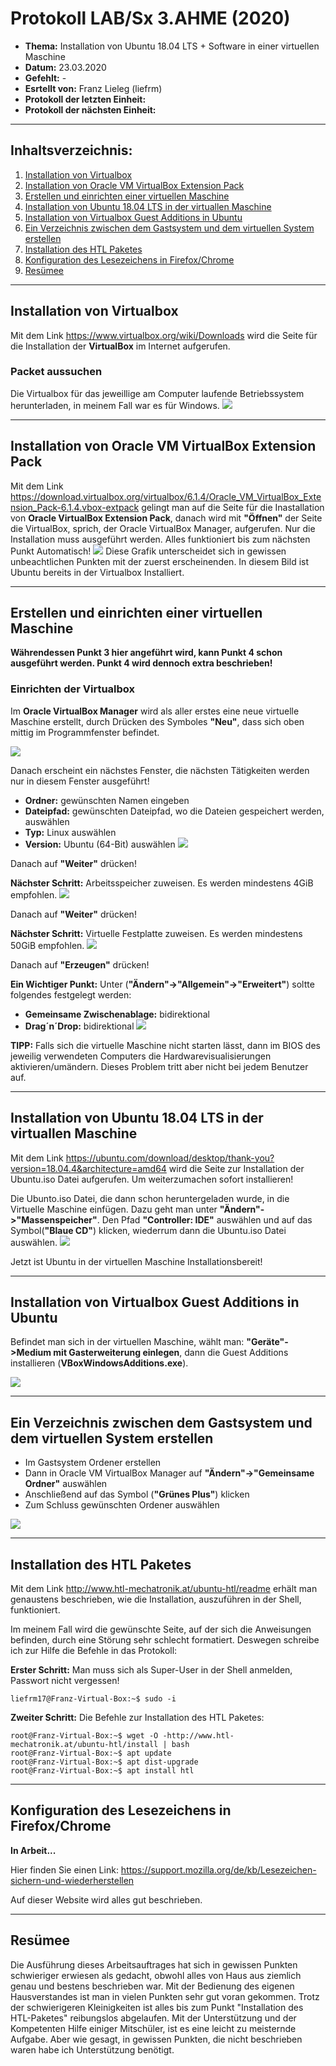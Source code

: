 # Protokoll LAB/Sx 3.AHME (2020)

* **Thema:** Installation von Ubuntu 18.04 LTS + Software in einer virtuellen Maschine
* **Datum:** 23.03.2020
* **Gefehlt:** -
* **Esrtellt von:** Franz Lieleg (liefrm)
* **Protokoll der letzten Einheit:**
* **Protokoll der nächsten Einheit:**

--------------------------------------------------------------------------------------------------------
## Inhaltsverzeichnis:

1. [Installation von Virtualbox](#installatio-von-virtualbox)
1. [Installation von Oracle VM VirtualBox Extension Pack](#installation-von-oracle-vm-virtualbox-extension-pack)
1. [Erstellen und einrichten einer virtuellen Maschine](#erstellen-und-einrichten-einer-virtuellen-maschine)
1. [Installation von Ubuntu 18.04 LTS in der virtuallen Maschine](#installetion-von-ubuntu-18.04-lts-in-der-virtuallen-maschine)
1. [Installation von Virtualbox Guest Additions in Ubuntu](#installation-von-virtualbox-guest-additions-in-ubuntu)
1. [Ein Verzeichnis zwischen dem Gastsystem und dem virtuellen System erstellen](#ein-verzeichnis-zwischen-dem-gastsystem-und-dem-virtuellen-system-erstellen)
1. [Installation des HTL Paketes](#installation-des-htl-paketes)
1. [Konfiguration des Lesezeichens in Firefox/Chrome](#konfiguration-des-lesezeichens-in-firefoxchrome)
1. [Resümee](#resümee)

-------------------------------------------------------------------------------------------------------
## Installation von Virtualbox
Mit dem Link https://www.virtualbox.org/wiki/Downloads wird die Seite für die Installation der **VirtualBox** im Internet aufgerufen.

### Packet aussuchen
Die Virtualbox für das jeweillige am Computer laufende Betriebssystem herunterladen, in meinem Fall war es für Windows.
![](https://cdn.discordapp.com/attachments/691664570208616518/692317087728664606/unknown.png)

-----------------------------------------------------------------------------------------------------------
## Installation von Oracle VM VirtualBox Extension Pack
Mit dem Link https://download.virtualbox.org/virtualbox/6.1.4/Oracle_VM_VirtualBox_Extension_Pack-6.1.4.vbox-extpack gelingt man auf die Seite für die Inastallation von **Oracle VirtualBox Extension Pack**, danach wird mit **"Öffnen"** der Seite die VirtualBox, sprich, der Oracle VirtualBox Manager, aufgerufen. Nur die Installation muss ausgeführt werden. Alles funktioniert bis zum nächsten Punkt Automatisch!
![](https://cdn.discordapp.com/attachments/691664570208616518/692322046234853436/unknown.png)
Diese Grafik unterscheidet sich in gewissen unbeachtlichen Punkten mit der zuerst erscheinenden. In diesem Bild ist Ubuntu bereits in der Virtualbox Installiert.

---------------------------------------------------------------------------------------------------------------
## Erstellen und einrichten einer virtuellen Maschine
**Währendessen Punkt 3 hier angeführt wird, kann Punkt 4  schon ausgeführt werden. Punkt 4 wird dennoch extra beschrieben!**

### Einrichten der Virtualbox
Im **Oracle VirtualBox Manager** wird als aller erstes eine neue virtuelle Maschine erstellt, durch Drücken des Symboles **"Neu"**, dass sich oben mittig im Programmfenster befindet.

![](https://cdn.discordapp.com/attachments/691664570208616518/692330649960448020/unknown.png)

Danach erscheint ein nächstes Fenster, die nächsten Tätigkeiten werden nur in diesem Fenster ausgeführt! 
* **Ordner:** gewünschten Namen eingeben
* **Dateipfad:** gewünschten Dateipfad, wo die Dateien gespeichert werden, auswählen
* **Typ:** Linux auswählen
* **Version:** Ubuntu (64-Bit) auswählen
![](https://media.discordapp.net/attachments/691664570208616518/692334047136841748/unknown.png?width=1443&height=617)

Danach auf **"Weiter"** drücken!

**Nächster Schritt:** Arbeitsspeicher zuweisen. Es werden mindestens 4GiB empfohlen.
![](https://media.discordapp.net/attachments/691664570208616518/692336097077755944/unknown.png)

Danach auf **"Weiter"** drücken!

**Nächster Schritt:** Virtuelle Festplatte zuweisen. Es werden mindestens 50GiB empfohlen.
![](https://media.discordapp.net/attachments/691664570208616518/692339161868402738/unknown.png)

Danach auf **"Erzeugen"** drücken!



**Ein Wichtiger Punkt:** Unter (**"Ändern"->"Allgemein"->"Erweitert"**) soltte folgendes festgelegt werden:
* **Gemeinsame Zwischenablage:** bidirektional
* **Drag´n´Drop:** bidirektional
![](https://media.discordapp.net/attachments/691664570208616518/692342307244212276/unknown.png)

**TIPP:** Falls sich die virtuelle Maschine nicht starten lässt, dann im BIOS des jeweilig verwendeten Computers die Hardwarevisualisierungen aktivieren/umändern. Dieses Problem tritt aber nicht bei jedem Benutzer auf.

-------------------------------------------------------------------------------------------------------------------------
## Installation von Ubuntu 18.04 LTS in der virtuallen Maschine
Mit dem Link https://ubuntu.com/download/desktop/thank-you?version=18.04.4&architecture=amd64 wird die Seite zur Installation der Ubuntu.iso Datei aufgerufen. Um weiterzumachen sofort installieren!

 Die Ubunto.iso Datei, die dann schon heruntergeladen wurde, in die Virtuelle Maschine einfügen. Dazu geht man unter **"Ändern"->"Massenspeicher"**. Den Pfad **"Controller: IDE"** auswählen und auf das Symbol(**"Blaue CD"**) klicken, wiederrum dann die Ubuntu.iso Datei auswählen.
![](https://media.discordapp.net/attachments/691664570208616518/692378909374939165/unknown.png)

Jetzt ist Ubuntu in der virtuellen Maschine Installationsbereit!

-------------------------------------------------------------------------------------------------------------------------------------
## Installation von Virtualbox Guest Additions in Ubuntu
Befindet man sich in der virtuellen Maschine, wählt man: **"Geräte"->Medium mit Gasterweiterung einlegen**, dann die Guest Additions installieren (**VBoxWindowsAdditions.exe**).

![](https://media.discordapp.net/attachments/691664570208616518/692384601942786188/unknown.png)

-----------------------------------------------------------------------------------------------------------------------------------
## Ein Verzeichnis zwischen dem Gastsystem und dem virtuellen System erstellen
* Im Gastsystem Ordener erstellen
* Dann in Oracle VM  VirtualBox Manager auf **"Ändern"->"Gemeinsame Ordner"** auswählen
* Anschließend auf das Symbol (**"Grünes Plus"**) klicken
* Zum Schluss gewünschten Ordener auswählen

![](https://cdn.discordapp.com/attachments/691664570208616518/692387478677487646/unknown.png)

------------------------------------------------------------------------------------------------------------------------------------
## Installation des HTL Paketes
Mit dem Link http://www.htl-mechatronik.at/ubuntu-htl/readme erhält man genaustens beschrieben, wie die Installation, auszuführen in der Shell, funktioniert.

Im meinem Fall wird die gewünschte Seite, auf der sich die Anweisungen befinden, durch eine Störung sehr schlecht formatiert. Deswegen schreibe ich zur Hilfe die Befehle in das Protokoll:

**Erster Schritt:** Man muss sich als Super-User in der Shell anmelden, Passwort nicht vergessen!
```
liefrm17@Franz-Virtual-Box:~$ sudo -i
```

**Zweiter Schritt:** Die Befehle zur Installation des HTL Paketes:
```
root@Franz-Virtual-Box:~$ wget -O -http://www.htl-mechatronik.at/ubuntu-htl/install | bash
root@Franz-Virtual-Box:~$ apt update
root@Franz-Virtual-Box:~$ apt dist-upgrade
root@Franz-Virtual-Box:~$ apt install htl
```
------------------------------------------------------------------------------------------------------------------------
## Konfiguration des Lesezeichens in Firefox/Chrome
**In Arbeit...**

Hier finden Sie einen Link: https://support.mozilla.org/de/kb/Lesezeichen-sichern-und-wiederherstellen 

Auf dieser Website wird alles gut beschrieben.

--------------------------------------------------------------------------------------------------------------------
## Resümee
Die Ausführung dieses Arbeitsauftrages hat sich in gewissen Punkten schwieriger erwiesen als gedacht, obwohl alles von Haus aus ziemlich genau und bestens beschrieben war. Mit der Bedienung des eigenen Hausverstandes ist man in vielen Punkten sehr gut voran gekommen. Trotz der schwierigeren Kleinigkeiten ist alles bis zum Punkt "Installation des HTL-Paketes" reibungslos abgelaufen. Mit der Unterstützung und der Kompetenten Hilfe einiger Mitschüler, ist es eine leicht zu meisternde Aufgabe. Aber wie gesagt, in gewissen Punkten, die nicht beschrieben waren habe ich Unterstützung benötigt. 
